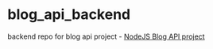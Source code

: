 # blog_api_backend
backend repo for blog api project - [NodeJS Blog API project](https://www.theodinproject.com/lessons/nodejs-blog-api)
